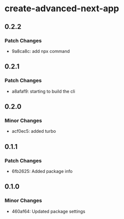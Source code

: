 # create-advanced-next-app

## 0.2.2

### Patch Changes

- 9a8ca8c: add npx command

## 0.2.1

### Patch Changes

- a8afaf9: starting to build the cli

## 0.2.0

### Minor Changes

- acf0ec5: added turbo

## 0.1.1

### Patch Changes

- 6fb2625: Added package info

## 0.1.0

### Minor Changes

- 460af64: Updated package settings
